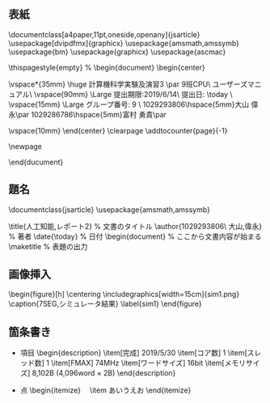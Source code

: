 ## 表紙
\documentclass[a4paper,11pt,oneside,openany]{jsarticle}
\usepackage[dvipdfmx]{graphicx}
\usepackage{amsmath,amssymb}
\usepackage{bm}
\usepackage{graphicx}
\usepackage{ascmac}

\thispagestyle{empty}
%
\begin{document}
\begin{center}

  \vspace*{35mm}
  \huge 計算機科学実験及演習3 \par
  9班CPU\ ユーザーズマニュアル\\
  \vspace{90mm}
  \Large 提出期限:2019/6/14\\
   提出日: \today \\
  \vspace{15mm}
  \Large グループ番号: 9    \\
   1029293806\hspace{5mm}大山 偉永\par
   1029286786\hspace{5mm}富村 勇貴\par

  \vspace{10mm}
\end{center}
\clearpage
\addtocounter{page}{-1}

\newpage

\end{ducument}

## 題名
\documentclass{jsarticle}
\usepackage{amsmath,amssymb}


\title{人工知能\,レポート2} % 文書のタイトル
\author{1029293806\ 大山\,偉永} % 著者
\date{\today} % 日付
\begin{document} % ここから文書内容が始まる
\maketitle % 表題の出力

## 画像挿入
\begin{figure}[h]
  \centering
  \includegraphics[width=15cm]{sim1.png}
  \caption{7SEG\,シミュレータ結果}
  \label{sim1}
\end{figure}

## 箇条書き
- 項目
\begin{description}
  \item[完成\] 2019/5/30
  \item[コア数] 1
  \item[スレッド数] 1
  \item[FMAX] 74MHz
  \item[ワードサイズ] 16bit
  \item[メモリサイズ] 8,102B (4,096word $\times$ 2B)
\end{description}

- 点
\begin{itemize}
　\item あいうえお
\end{itemize}